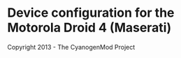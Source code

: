 Device configuration for the Motorola Droid 4 (Maserati)
===============================

Copyright 2013 - The CyanogenMod Project
